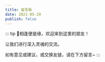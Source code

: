 ```yaml
---
title: 留言板
date: 2021-05-29
publish: false
---
```

::: tip
:tada:相逢便是缘，欢迎来到这里的朋友！

让我们进行深入灵魂的交流。

如有意见或建议，或交换友链，请在下方留言~
:::